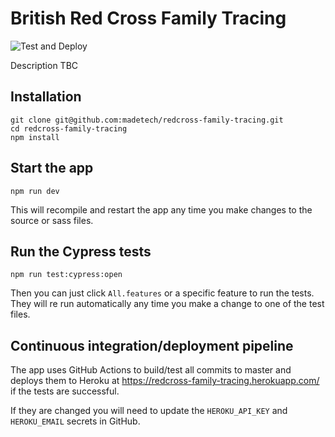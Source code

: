 # British Red Cross Family Tracing

![Test and Deploy](https://github.com/madetech/redcross-family-tracing/workflows/Test%20and%20Deploy/badge.svg?branch=master)

Description TBC

## Installation

    git clone git@github.com:madetech/redcross-family-tracing.git 
    cd redcross-family-tracing
    npm install

## Start the app

    npm run dev

This will recompile and restart the app any time you make changes to the source or sass files.

## Run the Cypress tests

    npm run test:cypress:open

Then you can just click `All.features` or a specific feature to run the tests. They will re run automatically any time you make a change to one of the test files.

## Continuous integration/deployment pipeline

The app uses GitHub Actions to build/test all commits to master and deploys them to Heroku at https://redcross-family-tracing.herokuapp.com/ if the tests are successful.

If they are changed you will need to update the `HEROKU_API_KEY` and `HEROKU_EMAIL` secrets in GitHub.
